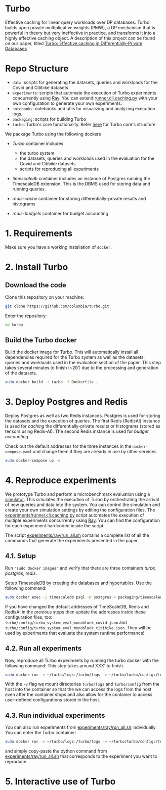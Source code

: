# Turbo
Effective caching for linear query workloads over DP databases. Turbo builds upon private multiplicative weights (PMW), a DP mechanism that is powerful in theory but very ineffective in practice, and transforms it into a highly effective caching object. A description of this project can be found on our paper, titled [Turbo: Effective caching in Differentially-Private Databases](https://arxiv.org/abs/2306.16163)

# Repo Structure

- `data`: scripts for generating the datasets, queries and workloads for the Covid and Citibike datasets.
- `experiments`: scripts that automate the execution of Turbo experiments concurrently using [Ray](#https://www.ray.io/). You can extend [runner.cli.caching.py](https://github.com/columbia/turbo/blob/artifact/experiments/runner.cli.caching.py) with your own configuration to generate your own experiments.
- `notebooks`: notebooks and utils for visualizing and analyzing execution logs.
- `packaging`: scripts for building Turbo
- `turbo`: Turbo's core functionality. Refer [here](/turbo/README.md) for Turbo core's structure.


<!-- [For a  guide ](#) -->
  
We package Turbo using the following dockers
- *Turbo* container includes
    - the turbo system
    - the datasets, queries and workloads used in the evaluation for the Covid and Citibike datasets
    - scripts for reproducing all experiments

- *timescaledb* container includes an instance of Postgres running the TimescaleDB extension. This is the DBMS used for storing data and running queries.

- *redis-cache* container for storing differentially-private results and histograms
- *redis-budgets* container for budget accounting

# 1. Requirements

Make sure you have a working installation of `docker`.

# 2. Install Turbo
## Download the code

Clone this repository on your machine:

```bash
git clone https://github.com/columbia/turbo.git
```

Enter the repository:

```bash
cd turbo
```

## Build the Turbo docker

Build the docker image for Turbo. This will automatically install all dependencies required for the Turbo system as well as the datasets, queries and workloads used in the evaluation section of the paper. This step takes several minutes to finish (~20') due to the processing and generation of the datasets.

``` bash 
sudo docker build -t turbo -f Dockerfile .
```

# 3. Deploy Postgres and Redis

Deploy Postgres as well as two Redis instances. Postgres is used for storing the datasets and the execution of queries. The first Redis (RedisAI) instance is used for *caching* the differentially-private results or histograms (stored as tensors using Redis-AI). The second Redis instance is used for *budget accounting*.

Check out the default addresses for the three instances in the `docker-compose.yaml` and change them if they are already in use by other services.

``` bash
sudo docker-compose up -d
```
# 4. Reproduce experiments

We prototype Turbo and perform a microbenchmark evaluation using a [simulator](https://github.com/columbia/turbo/tree/artifact/turbo/simulator). This simulates the execution of Turbo by orchestrating the arrival of new queries and data into the system. You can control the simulation and create your own simulation settings by editing the configuration files. The [experiments/runner.cli.caching.py](https://github.com/columbia/turbo/blob/artifact/experiments/runner.cli.caching.py) script automates the execution of multiple experiments concurrently using [Ray](#https://www.ray.io/). You can find the configuration for each experiment hardcoded inside the script.

The script [experiments/ray/run_all.sh](https://github.com/columbia/turbo/blob/artifact/experiments/ray/run_all.sh) contains a complete list of all the commands that generate the experiments presented in the paper. 

## 4.1. Setup
Run `'sudo docker images'` and verify that there are three containers *turbo*, *postgres*, *redis*.

Setup TimescaleDB by creating the databases and hypertables. Use the following command:

``` bash
sudo docker exec -i timescaledb psql -U postgres < packaging/timescaledb.sql
```

If you have changed the default addresses of TimeScaleDB, Redis and RedisAI in the previous steps then update the addresses inside these configuration files, too: `turbo/config/turbo_system_eval_monoblock_covid.json` and `turbo/config/turbo_system_eval_monoblock_citibike.json`. They will be used by experiments that evaluate the system runtime performance!

## 4.2. Run all experiments


Now, reproduce all Turbo experiments by running the turbo docker with the following command:
This step takes around XXX' to finish. 

``` bash 
sudo docker run -v ~/turbo/logs:/turbo/logs -v ~/turbo/turbo/config:/turbo/turbo/config --network=host --name turbo --shm-size=204.89gb --rm turbo experiments/ray/run_all.sh
```

<!-- sudo docker run -v ~/turbo/logs:/turbo/logs -v ~/turbo/turbo/config:/turbo/turbo/config --name turbo --shm-size=204.89gb --rm turbo `chmod 777 turbo/run_simulation.py && /bin/bash python turbo/run_simulation.py --omegaconf turbo/config/turbo_system_eval_monoblock_covid.json` -->

With the `-v` flag we mount directories `turbo/logs` and `turbo/config` from the host into the container so that the we can access the logs from the host even after the container stops and also allow for the container to access user-defined configurations stored in the host.

## 4.3. Run individual experiments

You can also run experiments from [experiments/ray/run_all.sh](https://github.com/columbia/turbo/blob/artifact/experiments/ray/run_all.sh) individually.
You can enter the Turbo container:
``` bash
sudo docker run -v ~/turbo/logs:/turbo/logs -v ~/turbo/turbo/config:/turbo/turbo/config --network=host --name turbo -it turbo
```
and simply copy-paste the python command from [experiments/ray/run_all.sh](https://github.com/columbia/turbo/blob/artifact/experiments/ray/run_all.sh) that corresponds to the experiment you want to reproduce.



# 5. Interactive use of Turbo

